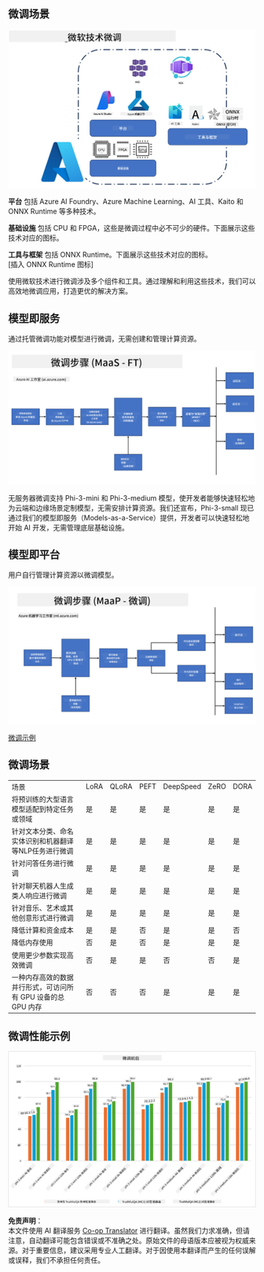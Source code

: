 <!--
CO_OP_TRANSLATOR_METADATA:
{
  "original_hash": "cb5648935f63edc17e95ce38f23adc32",
  "translation_date": "2025-07-17T08:23:21+00:00",
  "source_file": "md/03.FineTuning/FineTuning_Scenarios.md",
  "language_code": "zh"
}
-->
## 微调场景

![FineTuning with MS Services](../../../../translated_images/FinetuningwithMS.3d0cec8ae693e094c38c72575e63f2c9bf1cf980ab90f1388e102709f9c979e5.zh.png)

**平台** 包括 Azure AI Foundry、Azure Machine Learning、AI 工具、Kaito 和 ONNX Runtime 等多种技术。

**基础设施** 包括 CPU 和 FPGA，这些是微调过程中必不可少的硬件。下面展示这些技术对应的图标。

**工具与框架** 包括 ONNX Runtime。下面展示这些技术对应的图标。  
[插入 ONNX Runtime 图标]

使用微软技术进行微调涉及多个组件和工具。通过理解和利用这些技术，我们可以高效地微调应用，打造更优的解决方案。

## 模型即服务

通过托管微调功能对模型进行微调，无需创建和管理计算资源。

![MaaS Fine Tuning](../../../../translated_images/MaaSfinetune.3eee4630607aff0d0a137b16ab79ec5977ece923cd1fdd89557a2655c632669d.zh.png)

无服务器微调支持 Phi-3-mini 和 Phi-3-medium 模型，使开发者能够快速轻松地为云端和边缘场景定制模型，无需安排计算资源。我们还宣布，Phi-3-small 现已通过我们的模型即服务（Models-as-a-Service）提供，开发者可以快速轻松地开始 AI 开发，无需管理底层基础设施。

## 模型即平台

用户自行管理计算资源以微调模型。

![Maap Fine Tuning](../../../../translated_images/MaaPFinetune.fd3829c1122f5d1c4a6a91593ebc348548410e162acda34f18034384e3b3816a.zh.png)

[微调示例](https://github.com/Azure/azureml-examples/blob/main/sdk/python/foundation-models/system/finetune/chat-completion/chat-completion.ipynb)

## 微调场景

| | | | | | | |
|-|-|-|-|-|-|-|
|场景|LoRA|QLoRA|PEFT|DeepSpeed|ZeRO|DORA|
|将预训练的大型语言模型适配到特定任务或领域|是|是|是|是|是|是|
|针对文本分类、命名实体识别和机器翻译等NLP任务进行微调|是|是|是|是|是|是|
|针对问答任务进行微调|是|是|是|是|是|是|
|针对聊天机器人生成类人响应进行微调|是|是|是|是|是|是|
|针对音乐、艺术或其他创意形式进行微调|是|是|是|是|是|是|
|降低计算和资金成本|是|是|否|是|是|否|
|降低内存使用|否|是|否|是|是|是|
|使用更少参数实现高效微调|否|是|是|否|否|是|
|一种内存高效的数据并行形式，可访问所有 GPU 设备的总 GPU 内存|否|否|否|是|是|是|

## 微调性能示例

![Finetuning Performance](../../../../translated_images/Finetuningexamples.a9a41214f8f5afc186adb16a413b1c17e2f43a89933ba95feb5aee84b0b24add.zh.png)

**免责声明**：  
本文件使用 AI 翻译服务 [Co-op Translator](https://github.com/Azure/co-op-translator) 进行翻译。虽然我们力求准确，但请注意，自动翻译可能包含错误或不准确之处。原始文件的母语版本应被视为权威来源。对于重要信息，建议采用专业人工翻译。对于因使用本翻译而产生的任何误解或误释，我们不承担任何责任。